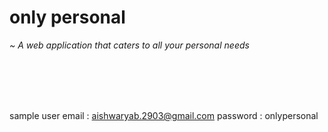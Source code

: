 # only personal
   *~ A web application that caters to all your personal needs*
   
  
 
 <br>
 <br>
 <br>
 <br>
 
 sample user
 email : aishwaryab.2903@gmail.com
 password : onlypersonal
